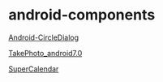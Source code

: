 # android-components

[Android-CircleDialog](https://github.com/mylhyl/Android-CircleDialog.git)

[TakePhoto_android7.0](TakePhoto_android7.0)

[SuperCalendar](SuperCalendar)

[](https://github.com/MagicMashRoom/SuperCalendar.git)
